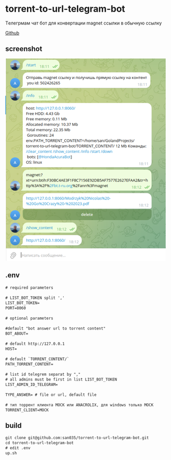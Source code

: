 # torrent-to-url-telegram-bot
Tелегрмам чат бот для конвертации magnet ссылки в обычную ссылку

[Github](https://github.com/san035/torrent-to-url-telegram-bot)

## screenshot
![Telegram screenshot](images/ScreenShotCommands.png)

## .env
```
# required parameters

# LIST_BOT_TOKEN split ','
LIST_BOT_TOKEN=
PORT=8060

# optional parameters

#default "bot answer url to torrent content"
BOT_ABOUT=

# default http://127.0.0.1
HOST= 

# default `TORRENT_CONTENT/`
PATH_TORRENT_CONTENT= 

# list id telegrem separat by "," 
# all admins must be first in list LIST_BOT_TOKEN
LIST_ADMIN_ID_TELEGRAM=

TYPE_ANSWER= # file or url, default file

# тип торрент клиента MOCK или ANACROLIX, для windows только MOCK
TORRENT_CLIENT=MOCK
```

## build
```
git clone git@github.com:san035/torrent-to-url-telegram-bot.git
cd torrent-to-url-telegram-bot
# edit .env
up.sh
```
